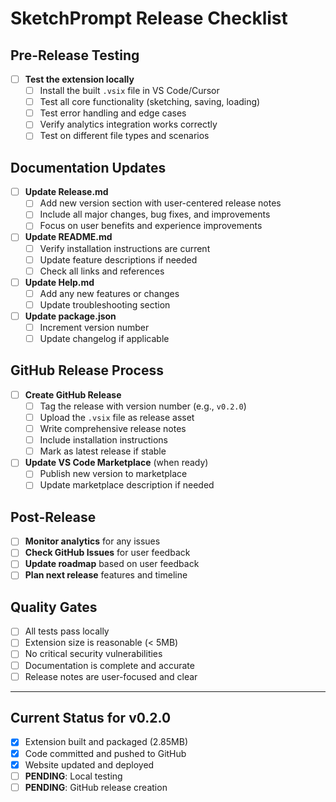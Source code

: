 # SketchPrompt Release Checklist

## Pre-Release Testing
- [ ] **Test the extension locally**
  - [ ] Install the built `.vsix` file in VS Code/Cursor
  - [ ] Test all core functionality (sketching, saving, loading)
  - [ ] Test error handling and edge cases
  - [ ] Verify analytics integration works correctly
  - [ ] Test on different file types and scenarios

## Documentation Updates
- [ ] **Update Release.md**
  - [ ] Add new version section with user-centered release notes
  - [ ] Include all major changes, bug fixes, and improvements
  - [ ] Focus on user benefits and experience improvements
- [ ] **Update README.md**
  - [ ] Verify installation instructions are current
  - [ ] Update feature descriptions if needed
  - [ ] Check all links and references
- [ ] **Update Help.md**
  - [ ] Add any new features or changes
  - [ ] Update troubleshooting section
- [ ] **Update package.json**
  - [ ] Increment version number
  - [ ] Update changelog if applicable

## GitHub Release Process
- [ ] **Create GitHub Release**
  - [ ] Tag the release with version number (e.g., `v0.2.0`)
  - [ ] Upload the `.vsix` file as release asset
  - [ ] Write comprehensive release notes
  - [ ] Include installation instructions
  - [ ] Mark as latest release if stable
- [ ] **Update VS Code Marketplace** (when ready)
  - [ ] Publish new version to marketplace
  - [ ] Update marketplace description if needed

## Post-Release
- [ ] **Monitor analytics** for any issues
- [ ] **Check GitHub Issues** for user feedback
- [ ] **Update roadmap** based on user feedback
- [ ] **Plan next release** features and timeline

## Quality Gates
- [ ] All tests pass locally
- [ ] Extension size is reasonable (< 5MB)
- [ ] No critical security vulnerabilities
- [ ] Documentation is complete and accurate
- [ ] Release notes are user-focused and clear

---

## Current Status for v0.2.0
- [x] Extension built and packaged (2.85MB)
- [x] Code committed and pushed to GitHub
- [x] Website updated and deployed
- [ ] **PENDING**: Local testing
- [ ] **PENDING**: GitHub release creation 